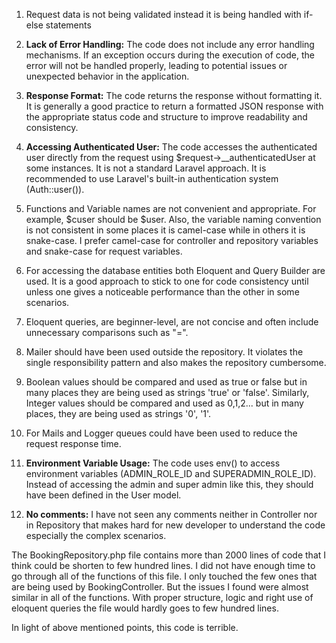 
1. Request data is not being validated instead it is being handled with if-else statements

  

2. **Lack of Error Handling:** The code does not include any error handling mechanisms. If an exception occurs during the execution of code, the error will not be handled properly, leading to potential issues or unexpected behavior in the application.

  

3. **Response Format:** The code returns the response without formatting it. It is generally a good practice to return a formatted JSON response with the appropriate status code and structure to improve readability and consistency.

  

4. **Accessing Authenticated User:** The code accesses the authenticated user directly from the request using $request->__authenticatedUser at some instances. It is not a standard Laravel approach. It is recommended to use Laravel's built-in authentication system (Auth::user()).

  

5. Functions and Variable names are not convenient and appropriate. For example, $cuser should be $user. Also, the variable naming convention is not consistent in some places it is camel-case while in others it is snake-case. I prefer camel-case for controller and repository variables and snake-case for request variables.

  

6. For accessing the database entities both Eloquent and Query Builder are used. It is a good approach to stick to one for code consistency until unless one gives a noticeable performance than the other in some scenarios.

  

7. Eloquent queries, are beginner-level, are not concise and often include unnecessary comparisons such as "=".

  

8. Mailer should have been used outside the repository. It violates the single responsibility pattern and also makes the repository cumbersome.

  

9. Boolean values should be compared and used as true or false but in many places they are being used as strings 'true' or 'false'. Similarly, Integer values should be compared and used as 0,1,2... but in many places, they are being used as strings '0', '1'.

  

10. For Mails and Logger queues could have been used to reduce the request response time.

  

11. **Environment Variable Usage:** The code uses env() to access environment variables (ADMIN_ROLE_ID and SUPERADMIN_ROLE_ID). Instead of accessing the admin and super admin like this, they should have been defined in the User model.


12. **No comments:** I have not seen any comments neither in Controller nor in Repository that makes hard for new developer to understand the code especially the complex scenarios.


The BookingRepository.php file contains more than 2000 lines of code that I think could be shorten to few hundred lines. I did not have enough time to go through all of the functions of this file. I only touched the few ones that are being used by BookingController. But the issues I found were almost similar in all of the functions. With proper structure, logic and right use of eloquent queries the file would hardly goes to few hundred lines.

In light of above mentioned points, this code is terrible.